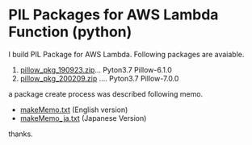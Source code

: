 # PIL Packages for AWS Lambda Function (python)

I build PIL Package for AWS Lambda. Following packages are avaiable.

1. [pillow_pkg_190923.zip](pillow_pkg_190923.zip)... Pyton3.7 Pillow-6.1.0
1. [pillow_pkg_200209.zip](pillow_pkg_200209.zip) .... Pyton3.7 Pillow-7.0.0

a package create process was described following memo.

- [makeMemo.txt](makeMemo.txt)   (English version)
- [makeMemo_ja.txt](makeMemo_ja.txt)   (Japanese Version)

thanks. 
